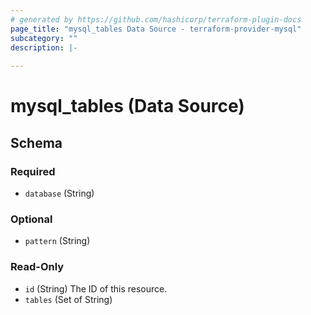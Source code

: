 ```yaml
---
# generated by https://github.com/hashicorp/terraform-plugin-docs
page_title: "mysql_tables Data Source - terraform-provider-mysql"
subcategory: ""
description: |-
  
---
```


# mysql_tables (Data Source)





<!-- schema generated by tfplugindocs -->
## Schema

### Required

- `database` (String)

### Optional

- `pattern` (String)

### Read-Only

- `id` (String) The ID of this resource.
- `tables` (Set of String)


